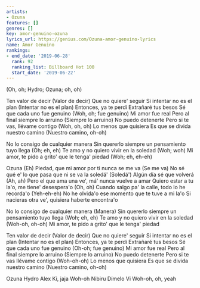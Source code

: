 ```yaml
---
artists:
- Ozuna
features: []
genres: []
key: amor-genuino-ozuna
lyrics_url: https://genius.com/Ozuna-amor-genuino-lyrics
name: Amor Genuino
rankings:
- end_date: '2019-06-28'
  rank: 92
  ranking_list: Billboard Hot 100
  start_date: '2019-06-22'
---
```

(Oh, oh; Hydro; Ozuna; oh, oh)


Ten valor de decir (Valor de decir)
Que no quiere' seguir
Si intentar no es el plan (Intentar no es el plan)
Entonces, ya te perdí
Extrañaré tus besos
Sé que cada uno fue genuino (Woh, oh; fue genuino)
Mi amor fue real
Pero al final siempre lo arruino (Siempre lo arruino)
No puedo detenerte
Pero si te vas, llévame contigo (Woh, oh, oh)
Lo menos que quisiera
Es que se divida nuestro camino (Nuestro camino, oh-oh)


No lo consigo de cualquier manera
Sin quererlo siempre un pensamiento tuyo llega (Oh; eh, eh)
Te amo y no quiero vivir en la soledad (Woh; woh)
Mi amor, te pido a grito' que le tenga' piedad (Woh; eh, eh-eh)


Ozuna (Eh)
Piedad, que mi amor por ti nunca se me va (Se me va)
No sé qué e' lo que pasa que ni se va la soledá' (Soledá')
Algún día sé que volverá (Ah, ah)
Pero el que ama una ve', má' nunca vuelve a amar
Quiero estar a tu la'o, me tiene' desespera'o (Oh, oh)
Cuando salgo pa' la calle, todo lo he recorda'o (Yeh-eh-eh)
No he olvida'o ese momento que te tuve a mi la'o
Si nacieras otra ve', quisiera haberte encontra'o


No lo consigo de cualquier manera (Manera)
Sin quererlo siempre un pensamiento tuyo llega (Woh; eh, eh)
Te amo y no quiero vivir en la soledad (Woh-oh, oh-oh)
Mi amor, te pido a grito' que le tenga' piedad


Ten valor de decir (Valor de decir)
Que no quiere' seguir
Si intentar no es el plan (Intentar no es el plan)
Entonces, ya te perdí
Extrañaré tus besos
Sé que cada uno fue genuino (Oh-oh; fue genuino)
Mi amor fue real
Pero al final siempre lo arruino (Siempre lo arruino)
No puedo detenerte
Pero si te vas llévame contigo (Woh-oh-oh)
Lo menos que quisiera
Es que se divida nuestro camino (Nuestro camino, oh-oh)


Ozuna
Hydro
Alex Ki, jaja
Woh-oh
Nibiru
Dímelo Vi
Woh-oh, oh, yeah

